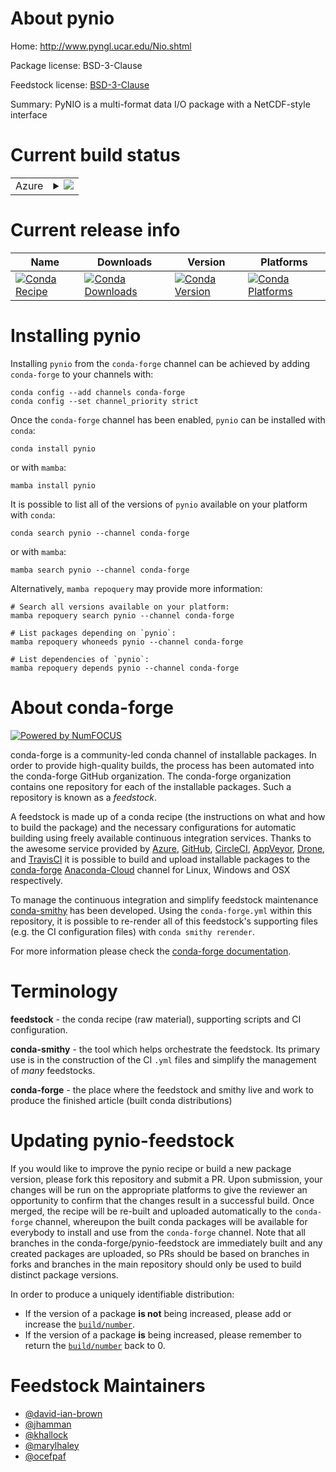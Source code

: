 About pynio
===========

Home: http://www.pyngl.ucar.edu/Nio.shtml

Package license: BSD-3-Clause

Feedstock license: [BSD-3-Clause](https://github.com/conda-forge/pynio-feedstock/blob/main/LICENSE.txt)

Summary: PyNIO is a multi-format data I/O package with a NetCDF-style interface

Current build status
====================


<table>
    
  <tr>
    <td>Azure</td>
    <td>
      <details>
        <summary>
          <a href="https://dev.azure.com/conda-forge/feedstock-builds/_build/latest?definitionId=5415&branchName=main">
            <img src="https://dev.azure.com/conda-forge/feedstock-builds/_apis/build/status/pynio-feedstock?branchName=main">
          </a>
        </summary>
        <table>
          <thead><tr><th>Variant</th><th>Status</th></tr></thead>
          <tbody><tr>
              <td>linux_64_python3.7.____cpython</td>
              <td>
                <a href="https://dev.azure.com/conda-forge/feedstock-builds/_build/latest?definitionId=5415&branchName=main">
                  <img src="https://dev.azure.com/conda-forge/feedstock-builds/_apis/build/status/pynio-feedstock?branchName=main&jobName=linux&configuration=linux_64_python3.7.____cpython" alt="variant">
                </a>
              </td>
            </tr><tr>
              <td>linux_64_python3.8.____cpython</td>
              <td>
                <a href="https://dev.azure.com/conda-forge/feedstock-builds/_build/latest?definitionId=5415&branchName=main">
                  <img src="https://dev.azure.com/conda-forge/feedstock-builds/_apis/build/status/pynio-feedstock?branchName=main&jobName=linux&configuration=linux_64_python3.8.____cpython" alt="variant">
                </a>
              </td>
            </tr><tr>
              <td>linux_64_python3.9.____cpython</td>
              <td>
                <a href="https://dev.azure.com/conda-forge/feedstock-builds/_build/latest?definitionId=5415&branchName=main">
                  <img src="https://dev.azure.com/conda-forge/feedstock-builds/_apis/build/status/pynio-feedstock?branchName=main&jobName=linux&configuration=linux_64_python3.9.____cpython" alt="variant">
                </a>
              </td>
            </tr><tr>
              <td>osx_64_python3.7.____cpython</td>
              <td>
                <a href="https://dev.azure.com/conda-forge/feedstock-builds/_build/latest?definitionId=5415&branchName=main">
                  <img src="https://dev.azure.com/conda-forge/feedstock-builds/_apis/build/status/pynio-feedstock?branchName=main&jobName=osx&configuration=osx_64_python3.7.____cpython" alt="variant">
                </a>
              </td>
            </tr><tr>
              <td>osx_64_python3.8.____cpython</td>
              <td>
                <a href="https://dev.azure.com/conda-forge/feedstock-builds/_build/latest?definitionId=5415&branchName=main">
                  <img src="https://dev.azure.com/conda-forge/feedstock-builds/_apis/build/status/pynio-feedstock?branchName=main&jobName=osx&configuration=osx_64_python3.8.____cpython" alt="variant">
                </a>
              </td>
            </tr><tr>
              <td>osx_64_python3.9.____cpython</td>
              <td>
                <a href="https://dev.azure.com/conda-forge/feedstock-builds/_build/latest?definitionId=5415&branchName=main">
                  <img src="https://dev.azure.com/conda-forge/feedstock-builds/_apis/build/status/pynio-feedstock?branchName=main&jobName=osx&configuration=osx_64_python3.9.____cpython" alt="variant">
                </a>
              </td>
            </tr>
          </tbody>
        </table>
      </details>
    </td>
  </tr>
</table>

Current release info
====================

| Name | Downloads | Version | Platforms |
| --- | --- | --- | --- |
| [![Conda Recipe](https://img.shields.io/badge/recipe-pynio-green.svg)](https://anaconda.org/conda-forge/pynio) | [![Conda Downloads](https://img.shields.io/conda/dn/conda-forge/pynio.svg)](https://anaconda.org/conda-forge/pynio) | [![Conda Version](https://img.shields.io/conda/vn/conda-forge/pynio.svg)](https://anaconda.org/conda-forge/pynio) | [![Conda Platforms](https://img.shields.io/conda/pn/conda-forge/pynio.svg)](https://anaconda.org/conda-forge/pynio) |

Installing pynio
================

Installing `pynio` from the `conda-forge` channel can be achieved by adding `conda-forge` to your channels with:

```
conda config --add channels conda-forge
conda config --set channel_priority strict
```

Once the `conda-forge` channel has been enabled, `pynio` can be installed with `conda`:

```
conda install pynio
```

or with `mamba`:

```
mamba install pynio
```

It is possible to list all of the versions of `pynio` available on your platform with `conda`:

```
conda search pynio --channel conda-forge
```

or with `mamba`:

```
mamba search pynio --channel conda-forge
```

Alternatively, `mamba repoquery` may provide more information:

```
# Search all versions available on your platform:
mamba repoquery search pynio --channel conda-forge

# List packages depending on `pynio`:
mamba repoquery whoneeds pynio --channel conda-forge

# List dependencies of `pynio`:
mamba repoquery depends pynio --channel conda-forge
```


About conda-forge
=================

[![Powered by
NumFOCUS](https://img.shields.io/badge/powered%20by-NumFOCUS-orange.svg?style=flat&colorA=E1523D&colorB=007D8A)](https://numfocus.org)

conda-forge is a community-led conda channel of installable packages.
In order to provide high-quality builds, the process has been automated into the
conda-forge GitHub organization. The conda-forge organization contains one repository
for each of the installable packages. Such a repository is known as a *feedstock*.

A feedstock is made up of a conda recipe (the instructions on what and how to build
the package) and the necessary configurations for automatic building using freely
available continuous integration services. Thanks to the awesome service provided by
[Azure](https://azure.microsoft.com/en-us/services/devops/), [GitHub](https://github.com/),
[CircleCI](https://circleci.com/), [AppVeyor](https://www.appveyor.com/),
[Drone](https://cloud.drone.io/welcome), and [TravisCI](https://travis-ci.com/)
it is possible to build and upload installable packages to the
[conda-forge](https://anaconda.org/conda-forge) [Anaconda-Cloud](https://anaconda.org/)
channel for Linux, Windows and OSX respectively.

To manage the continuous integration and simplify feedstock maintenance
[conda-smithy](https://github.com/conda-forge/conda-smithy) has been developed.
Using the ``conda-forge.yml`` within this repository, it is possible to re-render all of
this feedstock's supporting files (e.g. the CI configuration files) with ``conda smithy rerender``.

For more information please check the [conda-forge documentation](https://conda-forge.org/docs/).

Terminology
===========

**feedstock** - the conda recipe (raw material), supporting scripts and CI configuration.

**conda-smithy** - the tool which helps orchestrate the feedstock.
                   Its primary use is in the construction of the CI ``.yml`` files
                   and simplify the management of *many* feedstocks.

**conda-forge** - the place where the feedstock and smithy live and work to
                  produce the finished article (built conda distributions)


Updating pynio-feedstock
========================

If you would like to improve the pynio recipe or build a new
package version, please fork this repository and submit a PR. Upon submission,
your changes will be run on the appropriate platforms to give the reviewer an
opportunity to confirm that the changes result in a successful build. Once
merged, the recipe will be re-built and uploaded automatically to the
`conda-forge` channel, whereupon the built conda packages will be available for
everybody to install and use from the `conda-forge` channel.
Note that all branches in the conda-forge/pynio-feedstock are
immediately built and any created packages are uploaded, so PRs should be based
on branches in forks and branches in the main repository should only be used to
build distinct package versions.

In order to produce a uniquely identifiable distribution:
 * If the version of a package **is not** being increased, please add or increase
   the [``build/number``](https://docs.conda.io/projects/conda-build/en/latest/resources/define-metadata.html#build-number-and-string).
 * If the version of a package **is** being increased, please remember to return
   the [``build/number``](https://docs.conda.io/projects/conda-build/en/latest/resources/define-metadata.html#build-number-and-string)
   back to 0.

Feedstock Maintainers
=====================

* [@david-ian-brown](https://github.com/david-ian-brown/)
* [@jhamman](https://github.com/jhamman/)
* [@khallock](https://github.com/khallock/)
* [@marylhaley](https://github.com/marylhaley/)
* [@ocefpaf](https://github.com/ocefpaf/)

